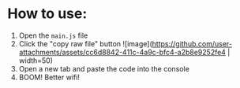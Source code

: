# How to use: 
1. Open the ```main.js``` file
2. Click the "copy raw file" button ![image](https://github.com/user-attachments/assets/cc6d8842-411c-4a9c-bfc4-a2b8e9252fe4 | width=50)
3. Open a new tab and paste the code into the console
4. BOOM! Better wifi!
